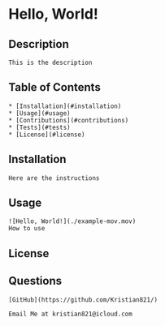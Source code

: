 
  # Hello, World!

  ## Description
    This is the description
  ## Table of Contents
    * [Installation](#installation)
    * [Usage](#usage)
    * [Contributions](#contributions)
    * [Tests](#tests)
    * [License](#license)

  ## Installation
    Here are the instructions

  ## Usage
    ![Hello, World!](./example-mov.mov)
    How to use

    
     
    

  ## License

    

  ## Questions
    [GitHub](https://github.com/Kristian821/)

    Email Me at kristian821@icloud.com
